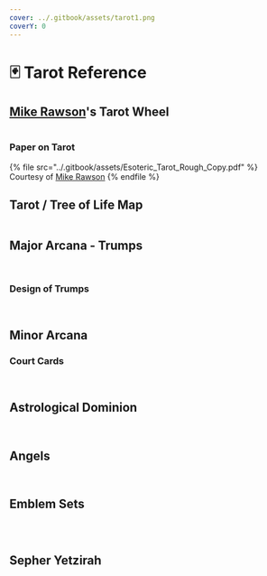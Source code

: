 ```yaml
---
cover: ../.gitbook/assets/tarot1.png
coverY: 0
---
```


# 🃏 Tarot Reference

## [Mike Rawson](https://x.com/MikeRawson\_)'s Tarot Wheel

<figure><img src="../.gitbook/assets/image (47).png" alt=""><figcaption></figcaption></figure>

### Paper on Tarot

{% file src="../.gitbook/assets/Esoteric_Tarot_Rough_Copy.pdf" %}
Courtesy of [Mike Rawson](https://x.com/MikeRawson\_)
{% endfile %}

## Tarot / Tree of Life Map

<figure><img src="../.gitbook/assets/image (34).png" alt=""><figcaption></figcaption></figure>

## Major Arcana - Trumps

<figure><img src="../.gitbook/assets/image (121).png" alt=""><figcaption></figcaption></figure>

<figure><img src="../.gitbook/assets/image (122).png" alt=""><figcaption></figcaption></figure>

### Design of Trumps

<figure><img src="../.gitbook/assets/image (123).png" alt=""><figcaption></figcaption></figure>

<figure><img src="../.gitbook/assets/image (124).png" alt=""><figcaption></figcaption></figure>

## Minor Arcana

### Court Cards

<figure><img src="../.gitbook/assets/image (125).png" alt=""><figcaption></figcaption></figure>

<figure><img src="../.gitbook/assets/image (126).png" alt=""><figcaption></figcaption></figure>

## Astrological Dominion

<figure><img src="../.gitbook/assets/image (127).png" alt=""><figcaption></figcaption></figure>

<figure><img src="../.gitbook/assets/image (128).png" alt=""><figcaption></figcaption></figure>

## Angels

<figure><img src="../.gitbook/assets/image (40).png" alt=""><figcaption></figcaption></figure>

<figure><img src="../.gitbook/assets/image (41).png" alt=""><figcaption></figcaption></figure>

## Emblem Sets

<figure><img src="../.gitbook/assets/image (42).png" alt=""><figcaption></figcaption></figure>

<figure><img src="../.gitbook/assets/image (43).png" alt=""><figcaption></figcaption></figure>

<figure><img src="../.gitbook/assets/image (44).png" alt=""><figcaption></figcaption></figure>

## Sepher Yetzirah

<figure><img src="../.gitbook/assets/image (45).png" alt=""><figcaption></figcaption></figure>

<figure><img src="../.gitbook/assets/image (46).png" alt=""><figcaption></figcaption></figure>
